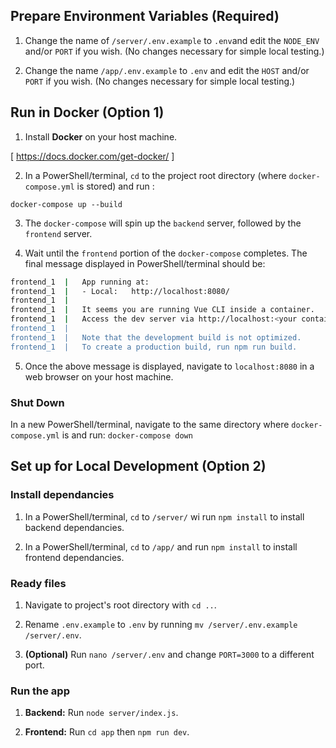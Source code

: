 ## Prepare Environment Variables (Required)

1. Change the name of `/server/.env.example` to `.env`and edit the `NODE_ENV` and/or `PORT` if you wish. (No changes necessary for simple local testing.)

1. Change the name `/app/.env.example` to `.env` and edit the `HOST` and/or `PORT` if you wish. (No changes necessary for simple local testing.)

## Run in Docker (Option 1)

1. Install **Docker** on your host machine.

[ https://docs.docker.com/get-docker/ ]

2. In a PowerShell/terminal, `cd` to the project root directory (where `docker-compose.yml` is stored) and run :

`docker-compose up --build`

3. The `docker-compose` will spin up the `backend` server, followed by the `frontend` server.

4. Wait until the `frontend` portion of the `docker-compose` completes. The final message displayed in PowerShell/terminal should be:

```bash
frontend_1  |   App running at:
frontend_1  |   - Local:   http://localhost:8080/
frontend_1  |
frontend_1  |   It seems you are running Vue CLI inside a container.
frontend_1  |   Access the dev server via http://localhost:<your container's external mapped port>/
frontend_1  |
frontend_1  |   Note that the development build is not optimized.
frontend_1  |   To create a production build, run npm run build.
```

5. Once the above message is displayed, navigate to `localhost:8080` in a web browser on your host machine.

### Shut Down
In a new PowerShell/terminal, navigate to the same directory where `docker-compose.yml` is and run:
`docker-compose down`

## Set up for Local Development (Option 2)

### Install dependancies

1. In a PowerShell/terminal, `cd` to `/server/` wi run `npm install` to install backend dependancies.

1. In a PowerShell/terminal, `cd` to `/app/` and run `npm install` to install frontend dependancies.

### Ready files

1. Navigate to project's root directory with `cd ..`.

1. Rename `.env.example` to `.env` by running `mv /server/.env.example /server/.env`.

1. **(Optional)** Run `nano /server/.env` and change `PORT=3000` to a different port.

### Run the app

1. **Backend:** Run `node server/index.js`.

1. **Frontend:** Run `cd app` then `npm run dev`.
